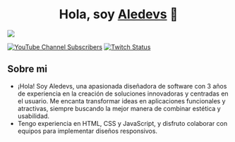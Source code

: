 <div align="center">
<h1 align="center">Hola, soy <a href="https://aristi.dev">Aledevs</a> 👋</h1>
</div>
<img src="https://github.com/user-attachments/assets/3d86f0e7-eeb3-48d7-af3d-b931557b2445">

[![YouTube Channel Subscribers](https://img.shields.io/youtube/channel/subscribers/UC-52gmBzNPozCKJrOOMdEMg)](https://youtube.com/@aledevs-u2g?si=WCsFHhPxd7J3gBaf)
[![Twitch Status](https://img.shields.io/twitch/status/aristidevs?style=social)](https://www.twitch.tv/aristidevs)

## Sobre mi

- ¡Hola! Soy Aledevs, una apasionada diseñadora de software con 3 años de experiencia en la creación de soluciones innovadoras y centradas en el usuario. Me encanta transformar ideas en aplicaciones funcionales y atractivas, siempre buscando la mejor manera de combinar estética y usabilidad.
- Tengo experiencia en HTML, CSS y JavaScript, y disfruto colaborar con equipos para implementar diseños responsivos.
                                                                                      
                                                                        
               
